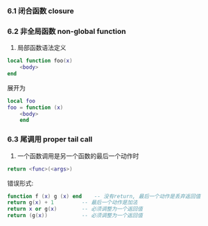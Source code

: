 
### 6.1 闭合函数 closure

### 6.2 非全局函数 non-global function

1. 局部函数语法定义
```lua
local function foo(x)
	<body>
end
```
展开为
```lua
local foo
foo = function (x)
	<body>	
	end

```
### 6.3 尾调用 proper tail call
1. 一个函数调用是另一个函数的最后一个动作时
```lua
return <func>(<args>)
```
错误形式:	
```lua
function f (x) g (x) end	-- 没有return, 最后一个动作是丢弃返回值
return g(x) + 1			-- 最后一个动作是加法
return x or g(x)		-- 必须调整为一个返回值
return (g(x))			-- 必须调整为一个返回值
```



